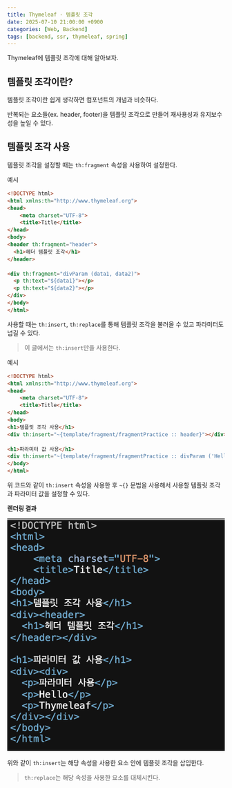 ```yaml
---
title: Thymeleaf - 템플릿 조각
date: 2025-07-10 21:00:00 +0900
categories: [Web, Backend]
tags: [backend, ssr, thymeleaf, spring]
---
```


Thymeleaf에 템플릿 조각에 대해 알아보자.

## **템플릿 조각이란?**
템플릿 조각이란 쉽게 생각하면 컴포넌트의 개념과 비슷하다.

반복되는 요소들(ex. header, footer)을 템플릿 조각으로 만들어 재사용성과 유지보수성을 높일 수 있다.

## **템플릿 조각 사용**

템플릿 조각을 설정할 때는 `th:fragment` 속성을 사용하여 설정한다.

예시
```html
<!DOCTYPE html>
<html xmlns:th="http://www.thymeleaf.org">
<head>
    <meta charset="UTF-8">
    <title>Title</title>
</head>
<body>
<header th:fragment="header">
  <h1>헤더 템플릿 조각</h1>
</header>

<div th:fragment="divParam (data1, data2)">
  <p th:text="${data1}"></p>
  <p th:text="${data2}"></p>
</div>
</body>
</html>
```

사용할 때는 `th:insert`, `th:replace`를 통해 템플릿 조각을 불러올 수 있고 파라미터도 넘길 수 있다.

> 이 글에서는 `th:insert`만을 사용한다.

예시
```html
<!DOCTYPE html>
<html xmlns:th="http://www.thymeleaf.org">
<head>
    <meta charset="UTF-8">
    <title>Title</title>
</head>
<body>
<h1>템플릿 조각 사용</h1>
<div th:insert="~{template/fragment/fragmentPractice :: header}"></div>

<h1>파라미터 값 사용</h1>
<div th:insert="~{template/fragment/fragmentPractice :: divParam ('Hello', 'Thymeleaf')}"></div>
</body>
</html>
```

위 코드와 같이 `th:insert` 속성을 사용한 후 `~{}` 문법을 사용해서 사용할 템플릿 조각과 파라미터 값을 설정할 수 있다.

**렌더링 결과**

![templateResult](/assets/img/thymeleaf_template_result.png)

위와 같이 `th:insert`는 해당 속성을 사용한 요소 안에 템플릿 조각을 삽입한다.

> `th:replace`는 해당 속성을 사용한 요소를 대체시킨다.